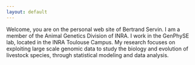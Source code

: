 ```yaml
---
layout: default
---
```


Welcome, you are on the personal web site of Bertrand Servin. I am a
member of the Animal Genetics Division of INRA. I work in the GenPhySE
lab, located in the INRA Toulouse Campus. My research focuses on
exploiting large scale genomic data to study the biology and evolution
of livestock species, through statistical modeling and data analysis.
